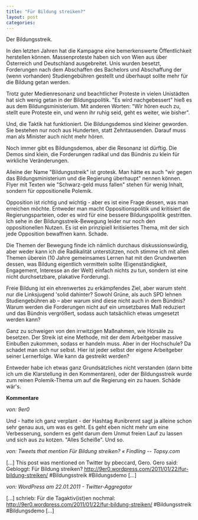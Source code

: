 ```yaml
---
title: "Für Bildung streiken?"
layout: post
categories: 
---
```

Der Bildungsstreik.

In den letzten Jahren hat die Kampagne eine bemerkenswerte Öffentlichkeit herstellen können. Massenproteste haben sich von Wien aus über Österreich und Deutschland ausgebreitet. Unis wurden besetzt, Forderungen nach dem Abschaffen des Bachelors und Abschaffung der (wenn vorhanden) Studiengebühren gestellt und überhaupt sollte mehr für die Bildung getan werden.

Trotz guter Medienresonanz und beachtlicher Proteste in vielen Unistädten hat sich wenig getan in der Bildungspolitik. "Es wird nachgebessert" hieß es aus dem Bildungsministerium. Mit anderen Worten: "Wir hören euch zu, stellt eure Proteste ein, und wenn ihr ruhig seid, geht es weiter, wie bisher".

Und, die Taktik hat funktioniert. Die Bildungsdemos sind kleiner geworden. Sie bestehen nur noch aus Hunderten, statt Zehntausenden. Darauf muss man als Minister auch nicht mehr hören.

Noch immer gibt es Bildungsdemos, aber die Resonanz ist dürftig. Die Demos sind klein, die Forderungen radikal und das Bündnis zu klein für wirkliche Veränderungen.

Alleine der Name "Bildungsstreik" ist grotesk. Man hätte es auch "wir gegen das Bildungsministerium und die Regierung überhaupt" nennen können. Flyer mit Texten wie "Schwarz-geld muss fallen" stehen für wenig Inhalt, sondern für oppositionelle Polemik.

Opposition ist richtig und wichtig - aber es ist eine Frage dessen, was man erreichen möchte. Entweder man macht Oppositionspolitik und kritisiert die Regierungsparteien, oder es wird für eine bessere Bildungspolitik gestritten. Ich sehe in der Bildungsstreik-Bewegung leider nur noch den oppositionellen Nutzen. Es ist ein prinzipiell kritisiertes Thema, mit der sich jede Opposition bewaffnen kann. Schade.

Die Themen der Bewegung finde ich nämlich durchaus diskussionswürdig, aber weder kann ich die Radikalität unterstützen, noch stimme ich mit allen Themen überein (10 Jahre gemeinsames Lernen hat mit den Grundwerten dessen, was Bildung eigentlich vermitteln sollte (Eigenständigkeit, Engagement, Interesse an der Welt) einfach nichts zu tun, sondern ist eine nicht durchsetzbare, plakative Forderung).

Freie Bildung ist ein ehrenwertes zu erkämpfendes Ziel, aber warum steht nur die Linksjugend 'solid dahinter? Sowohl Grüne, als auch SPD lehnen Studiengebühren ab – aber warum sind diese nicht auch in dem Bündnis? Warum werden die Forderungen nicht auf ein umsetzbares Maß reduziert und das Bündnis vergrößert, sodass auch tatsächlich etwas umgesetzt werden kann?

Ganz zu schweigen von den irrwitzigen Maßnahmen, wie Hörsäle zu besetzen. Der Streik ist eine Methode, mit der dem Arbeitgeber massive Einbußen zukommen, sodass er handeln muss. Aber in der Hochschule? Da schadet man sich nur selbst. Hier ist jeder selbst der eigene Arbeitgeber seiner Lernerfolge. Wie kann da gestreikt werden?

Entweder habe ich etwas ganz Grundsätzliches nicht verstanden (dann bitte ich um die Klarstellung in den Kommentaren), oder der Bildungsstreik wurde zum reinen Polemik-Thema um auf die Regierung ein zu hauen. Schäde wär's.
		

__Kommentare__
			
_von: 9er0_
			
Und - hatte ich ganz verplant - der Hashtag #unibrennt sagt ja alleine schon sehr genau aus, um was es geht. Es geht eben nicht mehr um eine Verbesserung, sondern es geht darum dem Unmut freien Lauf zu lassen und sich aus zu kotzen. "Alles Scheiße". Und so.

			
_von: Tweets that mention Für Bildung streiken? « Findling -- Topsy.com_
			
[...] This post was mentioned on Twitter by pbeccard, Gero. Gero said: Gebloggt: Für Bildung streiken? http://9er0.wordpress.com/2011/01/22/fur-bildung-streiken/ #Bildungsstreik #Bildungsdemo [...] 

			
_von: WordPress am 22.01.2011 - Twitter-Aggregator_
			
[...] schrieb: Für die Tagaktiv(ist)en nochmal: http://9er0.wordpress.com/2011/01/22/fur-bildung-streiken/ #Bildungsstreik #Bildungsdemo [...] 

